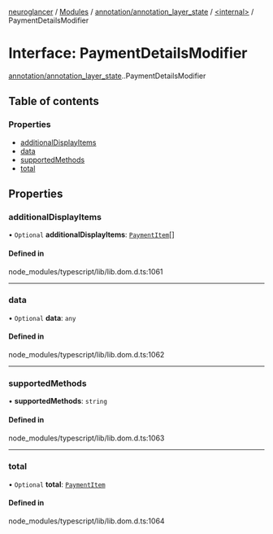 [neuroglancer](../README.md) / [Modules](../modules.md) / [annotation/annotation\_layer\_state](../modules/annotation_annotation_layer_state.md) / [<internal\>](../modules/annotation_annotation_layer_state._internal_.md) / PaymentDetailsModifier

# Interface: PaymentDetailsModifier

[annotation/annotation_layer_state](../modules/annotation_annotation_layer_state.md).[<internal>](../modules/annotation_annotation_layer_state._internal_.md).PaymentDetailsModifier

## Table of contents

### Properties

- [additionalDisplayItems](annotation_annotation_layer_state._internal_.PaymentDetailsModifier.md#additionaldisplayitems)
- [data](annotation_annotation_layer_state._internal_.PaymentDetailsModifier.md#data)
- [supportedMethods](annotation_annotation_layer_state._internal_.PaymentDetailsModifier.md#supportedmethods)
- [total](annotation_annotation_layer_state._internal_.PaymentDetailsModifier.md#total)

## Properties

### additionalDisplayItems

• `Optional` **additionalDisplayItems**: [`PaymentItem`](annotation_annotation_layer_state._internal_.PaymentItem.md)[]

#### Defined in

node_modules/typescript/lib/lib.dom.d.ts:1061

___

### data

• `Optional` **data**: `any`

#### Defined in

node_modules/typescript/lib/lib.dom.d.ts:1062

___

### supportedMethods

• **supportedMethods**: `string`

#### Defined in

node_modules/typescript/lib/lib.dom.d.ts:1063

___

### total

• `Optional` **total**: [`PaymentItem`](annotation_annotation_layer_state._internal_.PaymentItem.md)

#### Defined in

node_modules/typescript/lib/lib.dom.d.ts:1064
